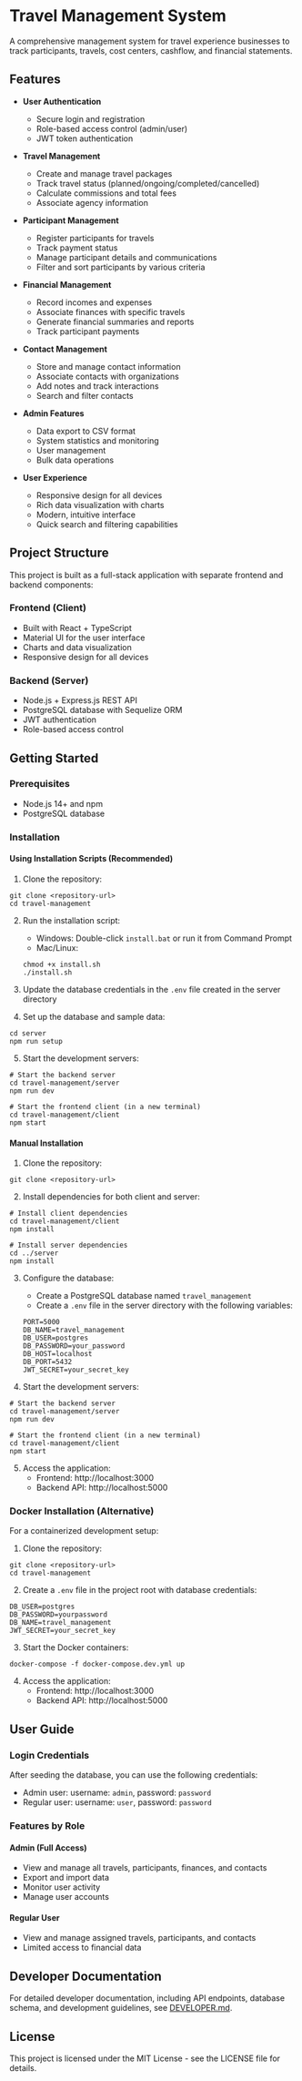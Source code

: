 # Travel Management System

A comprehensive management system for travel experience businesses to track participants, travels, cost centers, cashflow, and financial statements.

## Features

- **User Authentication**
  - Secure login and registration
  - Role-based access control (admin/user)
  - JWT token authentication

- **Travel Management**
  - Create and manage travel packages
  - Track travel status (planned/ongoing/completed/cancelled)
  - Calculate commissions and total fees
  - Associate agency information

- **Participant Management**
  - Register participants for travels
  - Track payment status
  - Manage participant details and communications
  - Filter and sort participants by various criteria

- **Financial Management**
  - Record incomes and expenses
  - Associate finances with specific travels
  - Generate financial summaries and reports
  - Track participant payments

- **Contact Management**
  - Store and manage contact information
  - Associate contacts with organizations
  - Add notes and track interactions
  - Search and filter contacts

- **Admin Features**
  - Data export to CSV format
  - System statistics and monitoring
  - User management
  - Bulk data operations

- **User Experience**
  - Responsive design for all devices
  - Rich data visualization with charts
  - Modern, intuitive interface
  - Quick search and filtering capabilities

## Project Structure

This project is built as a full-stack application with separate frontend and backend components:

### Frontend (Client)

- Built with React + TypeScript
- Material UI for the user interface
- Charts and data visualization
- Responsive design for all devices

### Backend (Server)

- Node.js + Express.js REST API
- PostgreSQL database with Sequelize ORM
- JWT authentication
- Role-based access control

## Getting Started

### Prerequisites

- Node.js 14+ and npm
- PostgreSQL database

### Installation

#### Using Installation Scripts (Recommended)

1. Clone the repository:
```
git clone <repository-url>
cd travel-management
```

2. Run the installation script:
   - Windows: Double-click `install.bat` or run it from Command Prompt
   - Mac/Linux: 
   ```
   chmod +x install.sh
   ./install.sh
   ```

3. Update the database credentials in the `.env` file created in the server directory

4. Set up the database and sample data:
```
cd server
npm run setup
```

5. Start the development servers:
```
# Start the backend server
cd travel-management/server
npm run dev

# Start the frontend client (in a new terminal)
cd travel-management/client
npm start
```

#### Manual Installation

1. Clone the repository:
```
git clone <repository-url>
```

2. Install dependencies for both client and server:
```
# Install client dependencies
cd travel-management/client
npm install

# Install server dependencies
cd ../server
npm install
```

3. Configure the database:
   - Create a PostgreSQL database named `travel_management`
   - Create a `.env` file in the server directory with the following variables:
   ```
   PORT=5000
   DB_NAME=travel_management
   DB_USER=postgres
   DB_PASSWORD=your_password
   DB_HOST=localhost
   DB_PORT=5432
   JWT_SECRET=your_secret_key
   ```

4. Start the development servers:
```
# Start the backend server
cd travel-management/server
npm run dev

# Start the frontend client (in a new terminal)
cd travel-management/client
npm start
```

5. Access the application:
   - Frontend: http://localhost:3000
   - Backend API: http://localhost:5000

### Docker Installation (Alternative)

For a containerized development setup:

1. Clone the repository:
```
git clone <repository-url>
cd travel-management
```

2. Create a `.env` file in the project root with database credentials:
```
DB_USER=postgres
DB_PASSWORD=yourpassword
DB_NAME=travel_management
JWT_SECRET=your_secret_key
```

3. Start the Docker containers:
```
docker-compose -f docker-compose.dev.yml up
```

4. Access the application:
   - Frontend: http://localhost:3000
   - Backend API: http://localhost:5000

## User Guide

### Login Credentials

After seeding the database, you can use the following credentials:
- Admin user: username: `admin`, password: `password`
- Regular user: username: `user`, password: `password`

### Features by Role

#### Admin (Full Access)
- View and manage all travels, participants, finances, and contacts
- Export and import data
- Monitor user activity
- Manage user accounts

#### Regular User
- View and manage assigned travels, participants, and contacts
- Limited access to financial data

## Developer Documentation

For detailed developer documentation, including API endpoints, database schema, and development guidelines, see [DEVELOPER.md](DEVELOPER.md).

## License

This project is licensed under the MIT License - see the LICENSE file for details. 